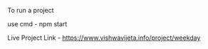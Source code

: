 To run a project 

use cmd - npm start


Live Project Link - https://www.vishwavijeta.info/project/weekday


